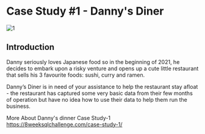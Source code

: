 
# Case Study #1 - Danny's Diner
![1](https://github.com/GK051999/Danny-Case-Study/assets/108228292/39083951-900f-428d-bf70-dd925edf2623)


## Introduction

Danny seriously loves Japanese food so in the beginning of 2021, he decides to embark upon a risky venture and opens up a cute little restaurant that sells his 3 favourite foods: sushi, curry and ramen.

Danny’s Diner is in need of your assistance to help the restaurant stay afloat - the restaurant has captured some very basic data from their few months of operation but have no idea how to use their data to help them run the business.

More About Danny's dinner Case Study-1 
https://8weeksqlchallenge.com/case-study-1/

